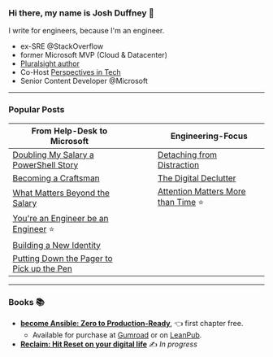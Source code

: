 ### Hi there, my name is Josh Duffney 👋

I write for engineers, because I'm an engineer.

- ex-SRE @StackOverflow
- former Microsoft MVP (Cloud & Datacenter)
- [Pluralsight author](https://www.pluralsight.com/authors/josh-duffney)
- Co-Host [Perspectives in Tech](https://donjones.com/podcast/)
- Senior Content Developer @Microsoft

---

### Popular Posts

|**From Help-Desk to Microsoft**|<img width=50/>|**Engineering-Focus**|
|---	|---	|---	|
|[Doubling My Salary a PowerShell Story](https://duffney.io/doubling-my-salary-a-powershell-story/)|   	|[Detaching from Distraction](https://duffney.io/detaching-from-distraction/)|
|[Becoming a Craftsman](https://duffney.io/becoming-a-craftsman)||[The Digital Declutter](https://duffney.io/the-digital-declutter/)|
|[What Matters Beyond the Salary](https://duffney.io/what-matters-beyond-the-salary)|   	|[Attention Matters More than Time](https://duffney.io/attention-matters-more-than-time/) ⭐|
|[You're an Engineer be an Engineer](https://duffney.io/youre-an-engineer-be-an-engineer) ⭐|   	|   	|
|[Building a New Identity](https://duffney.io/building-a-new-identity/)|   	|   	|
|[Putting Down the Pager to Pick up the Pen](https://duffney.io/putting-down-the-pager-to-pick-up-the-pen/)|   	|   	|

---

### Books 📚

- **[become Ansible: Zero to Production-Ready](https://becomeansible.com/)**, 👈 first chapter free.
    - Available for purchase at [Gumroad](https://gumroad.com/l/become-ansible) or on [LeanPub](https://leanpub.com/becomeansible/). 
- **[Reclaim: Hit Reset on your digital life](https://duffney.io/reclaim/)** ✍️ _In progress_

<!--

My mission is to develop  to scale knowledge that's clear, consise, and practical.
I'm an ex-SRE at @StackOverflow, former Microsoft MVP, Pluralsight author and currently work at Microsoft as a Senior Content Developer.

After a decade in the industry, [I put down my pager and picked up the pen](https://duffney.io/putting-down-the-pager-to-pick-up-the-pen/). Instead of scaling infrastructure, I now focus on scaling through writing.

My m

After writing my first book, I decided to [put down my pager and pick up the pen](https://duffney.io/putting-down-the-pager-to-pick-up-the-pen/). I now spend my work-days writing for doc.microsoft.com. And in my spare time I blog and write a newsletter at [duffney.io](https://duffney.io/newsletter/).

Knowing that my job isn't my career, I seek to master my craft. But without sacrificing my family or performance at work. To do that, I read, research, and implement habits of self-improvement and improved productivity in an endless pursuit of begin better than I was yesterday. 😄

**"More hours isn't how you get ahead, your ability to focus is."**



**Duffney/Duffney** is a ✨ _special_ ✨ repository because its `README.md` (this file) appears on your GitHub profile.

Here are some ideas to get you started:

- 🔭 I’m currently working on ...
- 🌱 I’m currently learning ...
- 👯 I’m looking to collaborate on ...
- 🤔 I’m looking for help with ...
- 💬 Ask me about ...
- 📫 How to reach me: ...
- 😄 Pronouns: ...
- ⚡ Fun fact: ...
-->

